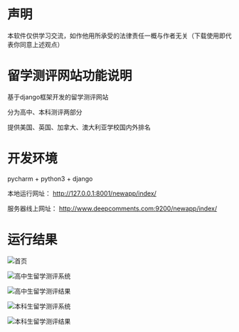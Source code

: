 # 声明

本软件仅供学习交流，如作他用所承受的法律责任一概与作者无关（下载使用即代表你同意上述观点）

# 留学测评网站功能说明

基于django框架开发的留学测评网站

分为高中、本科测评两部分

提供美国、英国、加拿大、澳大利亚学校国内外排名

# 开发环境

pycharm + python3 + django 

本地运行网址： http://127.0.0.1:8001/newapp/index/ 

服务器线上网址： http://www.deepcomments.com:9200/newapp/index/
 
# 运行结果

![首页](https://github.com/liuluyeah/overseasmysite/blob/master/%E9%A6%96%E9%A1%B5.png)

![高中生留学测评系统](https://github.com/liuluyeah/overseasmysite/blob/master/%E9%AB%98%E4%B8%AD%E7%94%9F%E7%95%99%E5%AD%A6%E6%B5%8B%E8%AF%84%E7%B3%BB%E7%BB%9F%20-%20http___www.deepcomments.com_9200_newapp_highResultCA_.png)

![高中生留学测评结果](https://github.com/liuluyeah/overseasmysite/blob/master/%E9%AB%98%E4%B8%AD%E7%94%9F%E7%95%99%E5%AD%A6%E6%B5%8B%E8%AF%84%E7%BB%93%E6%9E%9C%20-%20http___www.deepcomments.com_9200_newapp_highResultCA_.png)

![本科生留学测评系统](https://github.com/liuluyeah/overseasmysite/blob/master/%E6%9C%AC%E7%A7%91%E7%94%9F%E7%95%99%E5%AD%A6%E6%B5%8B%E8%AF%84%E7%B3%BB%E7%BB%9F%20-%20http___www.deepcomments.com_9200_newapp_result_.png)

![本科生留学测评结果](https://github.com/liuluyeah/overseasmysite/blob/master/%E6%9C%AC%E7%A7%91%E7%94%9F%E7%95%99%E5%AD%A6%E6%B5%8B%E8%AF%84%E7%BB%93%E6%9E%9C%20-%20http___www.deepcomments.com_9200_newapp_result_.png)


